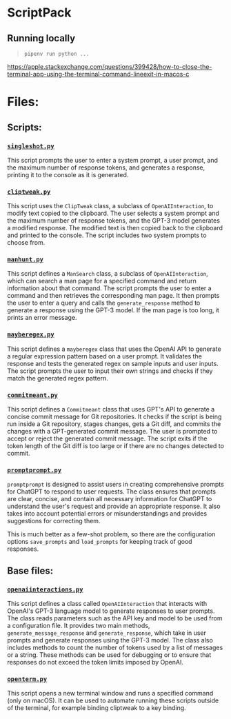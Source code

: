 # ScriptPack
## Running locally
> `pipenv run python ...`

https://apple.stackexchange.com/questions/399428/how-to-close-the-terminal-app-using-the-terminal-command-lineexit-in-macos-c

# Files:
## Scripts:
### [`singleshot.py`](./src/cli/singleshot.py)
This script prompts the user to enter a system prompt, a user prompt, and the maximum number of response tokens, and generates a response, printing it to the console as it is generated.
### [`cliptweak.py`](./src/cli/cliptweak.py)
This script uses the `ClipTweak` class, a subclass of `OpenAIInteraction`, to modify text copied to the clipboard. The user selects a system prompt and the maximum number of response tokens, and the GPT-3 model generates a modified response. The modified text is then copied back to the clipboard and printed to the console. The script includes two system prompts to choose from.
### [`manhunt.py`](./src/cli/manhunt.py)
This script defines a `ManSearch` class, a subclass of `OpenAIInteraction`, which can search a man page for a specified command and return information about that command. The script prompts the user to enter a command and then retrieves the corresponding man page. It then prompts the user to enter a query and calls the `generate_response` method to generate a response using the GPT-3 model. If the man page is too long, it prints an error message.
### [`mayberegex.py`](./src/cli/mayberegex.py)
This script defines a `mayberegex` class that uses the OpenAI API to generate a regular expression pattern based on a user prompt. It validates the response and tests the generated regex on sample inputs and user inputs. The script prompts the user to input their own strings and checks if they match the generated regex pattern.
### [`commitmeant.py`](./src/cli/commitmeant.py)
This script defines a `Commitmeant` class that uses GPT's API to generate a concise commit message for Git repositories. It checks if the script is being run inside a Git repository, stages changes, gets a Git diff, and commits the changes with a GPT-generated commit message. The user is prompted to accept or reject the generated commit message. The script exits if the token length of the Git diff is too large or if there are no changes detected to commit.
### [`promptprompt.py`](./src/cli/promptprompt.py)
`promptprompt` is designed to assist users in creating comprehensive prompts for ChatGPT to respond to user requests. The class ensures that prompts are clear, concise, and contain all necessary information for ChatGPT to understand the user's request and provide an appropriate response. It also takes into account potential errors or misunderstandings and provides suggestions for correcting them.

This is much better as a few-shot problem, so there are the configuration options `save_prompts` and `load_prompts` for keeping track of good responses. 

## Base files:
### [`openaiinteractions.py`](./src/openaiinteractions.py)
This script defines a class called `OpenAIInteraction` that interacts with OpenAI's GPT-3 language model to generate responses to user prompts. The class reads parameters such as the API key and model to be used from a configuration file. It provides two main methods, `generate_message_response` and `generate_response`, which take in user prompts and generate responses using the GPT-3 model. The class also includes methods to count the number of tokens used by a list of messages or a string. These methods can be used for debugging or to ensure that responses do not exceed the token limits imposed by OpenAI.
### [`openterm.py`](./src/utils/openterm.py)
This script opens a new terminal window and runs a specified command (only on macOS). It can be used to automate running these scripts outside of the terminal, for example binding cliptweak to a key binding.
